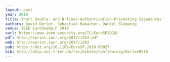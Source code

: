```yaml
---
layout: post
year: 2018
title: Short Double- and N-Times-Authentication-Preventing Signatures from ECDSA and More
authors: David Derler, Sebastian Ramacher, Daniel Slamanig
venue: IEEE EuroS&amp;P 2018
vurl: https://www.ieee-security.org/TC/EuroSP2018/
pdf: http://eprint.iacr.org/2017/1203.pdf
web: http://eprint.iacr.org/2017/1203
pub: https://doi.org/10.1109/EuroSP.2018.00027
bib: http://dblp.uni-trier.de/rec/bibtex/conf/eurosp/DerlerRS18
---
```


